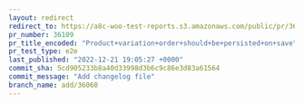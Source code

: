 ```yaml
---
layout: redirect
redirect_to: https://a8c-woo-test-reports.s3.amazonaws.com/public/pr/36109/e2e/index.html
pr_number: 36109
pr_title_encoded: "Product+variation+order+should+be+persisted+on+save"
pr_test_type: e2e
last_published: "2022-12-21 19:05:27 +0000"
commit_sha: 5cd905233b8a40d33998d3b6c9c86e3d83a61564
commit_message: "Add changelog file"
branch_name: add/36060
---
```

